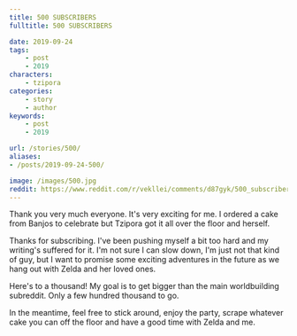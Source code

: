 ```yaml
---
title: 500 SUBSCRIBERS
fulltitle: 500 SUBSCRIBERS

date: 2019-09-24
tags:
    - post
    - 2019
characters:
    - tzipora
categories:
    - story
    - author
keywords:
    - post
    - 2019

url: /stories/500/
aliases:
- /posts/2019-09-24-500/

image: /images/500.jpg
reddit: https://www.reddit.com/r/vekllei/comments/d87gyk/500_subscribers/
---
```

Thank you very much everyone. It's very exciting for me. I ordered a cake from Banjos to celebrate but Tzipora got it all over the floor and herself.

Thanks for subscribing. I've been pushing myself a bit too hard and my writing's suffered for it. I'm not sure I can slow down, I'm just not that kind of guy, but I want to promise some exciting adventures in the future as we hang out with Zelda and her loved ones.

Here's to a thousand! My goal is to get bigger than the main worldbuilding subreddit. Only a few hundred thousand to go.

In the meantime, feel free to stick around, enjoy the party, scrape whatever cake you can off the floor and have a good time with Zelda and me.
